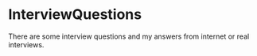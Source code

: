 # InterviewQuestions
There are some interview questions and my answers from internet or real interviews.
